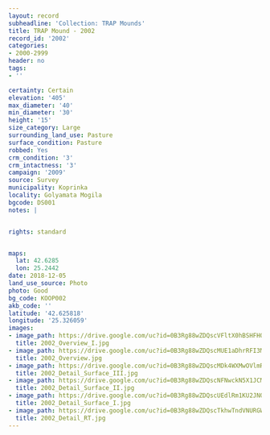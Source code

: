 ```yaml
---
layout: record
subheadline: 'Collection: TRAP Mounds'
title: TRAP Mound - 2002
record_id: '2002'
categories:
- 2000-2999
header: no
tags:
- ''

certainty: Certain
elevation: '405'
max_diameter: '40'
min_diameter: '30'
height: '15'
size_category: Large
surrounding_land_use: Pasture
surface_condition: Pasture
robbed: Yes
crm_condition: '3'
crm_intactness: '3'
campaign: '2009'
source: Survey
municipality: Koprinka
locality: Golyamata Mogila
bgcode: DS001
notes: |


rights: standard


maps:
  lat: 42.6285
  lon: 25.2442
date: 2018-12-05
land_use_source: Photo
photo: Good
bg_code: KOOP002
akb_code: ''
latitude: '42.625818'
longitude: '25.326059'
images:
- image_path: https://drive.google.com/uc?id=0B3Rg88wZDQscVFltX0hBSHFHQ0E
  title: 2002_Overview_I.jpg
- image_path: https://drive.google.com/uc?id=0B3Rg88wZDQscMUE1aDhrRFI3MG8
  title: 2002_Overview.jpg
- image_path: https://drive.google.com/uc?id=0B3Rg88wZDQscMDk4WXMwOVlmRTg
  title: 2002_Detail_Surface_III.jpg
- image_path: https://drive.google.com/uc?id=0B3Rg88wZDQscNFNwckN5X1JCMmM
  title: 2002_Detail_Surface_II.jpg
- image_path: https://drive.google.com/uc?id=0B3Rg88wZDQscUEdlRm1KU2JNOWc
  title: 2002_Detail_Surface_I.jpg
- image_path: https://drive.google.com/uc?id=0B3Rg88wZDQscTkhwTndVNURGWjg
  title: 2002_Detail_RT.jpg
---
```

